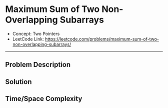 # Maximum Sum of Two Non-Overlapping Subarrays

- Concept: Two Pointers
- LeetCode Link: https://leetcode.com/problems/maximum-sum-of-two-non-overlapping-subarrays/

---

## Problem Description

## Solution

## Time/Space Complexity

